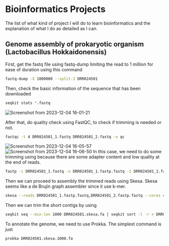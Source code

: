 # Bioinformatics Projects

The list of what kind of project I will do to learn bioinformatics and the explanation of what I do as detailed as I can.

## Genome assembly of prokaryotic organism (Lactobacillus Hokkaidonensis)

First, get the fastq file using fastq-dump limiting the read to 1 million for ease of duration using this command
```bash
fastq-dump -X 1000000 --split-3 DRR024501
```
Then, check the basic information of the sequence that has been downloaded
```bash
seqkit stats *.fastq
```
![Screenshot from 2023-12-04 16-01-21](https://github.com/198fan/bioinfo_sandbox/assets/92066882/7cf39701-fbc9-47b7-a428-a34806a16fa9)

After that, do quality check using FastQC, to check if trimming is needed or not.
```bash
fastqc -t 4 DRR024501_1.fastq DRR024501_2.fastq -o qc
```
![Screenshot from 2023-12-04 16-05-57](https://github.com/198fan/bioinfo_sandbox/assets/92066882/90963fc8-5291-44db-81a8-cf5a2d2a44cf)
![Screenshot from 2023-12-04 16-06-50](https://github.com/198fan/bioinfo_sandbox/assets/92066882/5c204c39-ddfe-4ab1-b7f9-dac41c263403)
In this case, we need to do some trimming using because there are some adapter content and low quality at the end of reads.
```bash
fastp -i DRR024501_1.fastq -o DRR024501_1.fastp.fastq -I DRR024501_2.fastq -O DRR024501_2.fastp.fastq
```
Then we can proceed to assembly the trimmed reads using Skesa. Skesa seems like a de Brujin graph assembler since it use k-mer.
```bash
skesa --reads DRR024501_1.fastp.fastq,DRR024501_2.fastp.fastq --cores 4 > DRR024501.skesa.fa
```
Then we can trim the short contigs by using
```bash
seqkit seq --min-len 1000 DRR024501.skesa.fa | seqkit sort -l -r > DRR024501.skesa.1000.fa
```

To annotate the genome, we need to use Prokka. The simplest command is just
```bash
prokka DRR024501.skesa.1000.fa
```